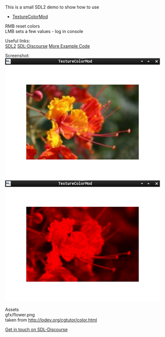 This is a small SDL2 demo to show how to use

 * [TextureColorMod](https://wiki.libsdl.org/SDL_GetTextureColorMod?action=fullsearch&context=180&value=TextureColorMod&titlesearch=Titles)

RMB reset colors  
LMB sets a few values - log in console


Useful links:  
[SDL2](https://www.libsdl.org/) [SDL-Discourse](https://discourse.libsdl.org) [More Example Code](https://gist.github.com/Acry/baa861b8e370c6eddbb18519c487d9d8)

Screenshot:  
![Screenshot](./screenshot1.jpg)  
![Screenshot](./screenshot.jpg)  

Assets  
gfx/flower.png  
taken from <http://lodev.org/cgtutor/color.html>

[Get in touch on SDL-Discourse](https://discourse.libsdl.org/u/Acry/summary)
